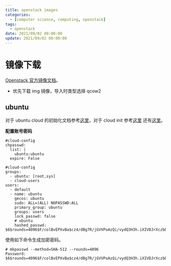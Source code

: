 ```yaml
---
title: openstack images
categories: 
  - [computer science, computing, openstack]
tags:
  - openstack
date: 2021/09/02 00:00:00
update: 2021/09/02 00:00:00
---
```


# 镜像下载

[Openstack 官方镜像文档](https://docs.openstack.org/image-guide/obtain-images.html)。

- 优先下载 img 镜像，导入时类型选择 qcow2

## ubuntu

对于 ubuntu cloud 的初始化文档参考[这里](https://help.ubuntu.com/community/CloudInit)，对于 cloud init 参考[这里](https://cloud-init.io/) 还有[这里](https://cloudinit.readthedocs.io/en/latest/topics/examples.html)。

**配置账号密码**

```shell
#cloud-config
chpasswd:
  list: |
    ubuntu:ubuntu
  expire: False
```

```shell
#cloud-config
groups:
  - ubuntu: [root,sys]
  - cloud-users
users:
  - default
  - name: ubuntu
    gecos: ubuntu
    sudo: ALL=(ALL) NOPASSWD:ALL
    primary_group: ubuntu
    groups: users
    lock_passwd: false
    # ubuntu
    hashed_passwd: $6$rounds=4096$F/colBvEPXvBa$cz4/dBg7R/jGVVPoAzQi/vydQ3H3h.iXIVDJrXczbDfXy/nGIHyaFA14Ee7e0pSJfWJNMlJGvwo4Kpi6NXFf00
```

使用如下命令生成加密密码。

```shell
# mkpasswd --method=SHA-512 --rounds=4096
Password:
$6$rounds=4096$F/colBvEPXvBa$cz4/dBg7R/jGVVPoAzQi/vydQ3H3h.iXIVDJrXczbDfXy/nGIHyaFA14Ee7e0pSJfWJNMlJGvwo4Kpi6NXFf00
```

